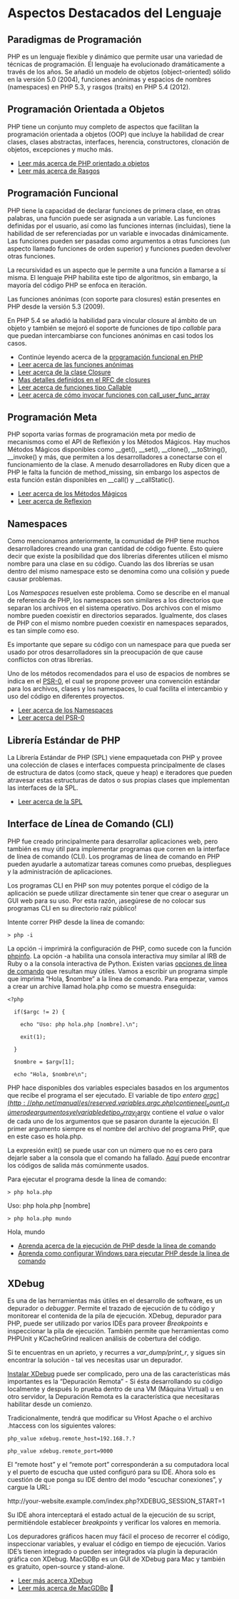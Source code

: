 # Aspectos Destacados del Lenguaje

## Paradigmas de Programación

PHP es un lenguaje flexible y dinámico que permite usar una variedad de técnicas de programación. El lenguaje ha evolucionado dramáticamente a través de los años. Se añadió un modelo de objetos \(object-oriented\) sólido en la versión 5.0 \(2004\), funciones anónimas y espacios de nombres \(namespaces\) en PHP 5.3, y rasgos \(traits\) en PHP 5.4 \(2012\).

## Programación Orientada a Objetos

PHP tiene un conjunto muy completo de aspectos que facilitan la programación orientada a objetos \(OOP\) que incluye la habilidad de crear clases, clases abstractas, interfaces, herencia, constructores, clonación de objetos, excepciones y mucho más.

* [Leer más acerca de PHP orientado a objetos](http://www.php.net/manual/es/language.oop5.php)
* [Leer más acerca de Rasgos](http://www.php.net/manual/es/language.oop5.traits.php)

## Programación Funcional

PHP tiene la capacidad de declarar funciones de primera clase, en otras palabras, una función puede ser asignada a un variable. Las funciones definidas por el usuario, así como las funciones internas \(incluidas\), tiene la habilidad de ser referenciadas por un variable e invocadas dinámicamente. Las funciones pueden ser pasadas como argumentos a otras funciones \(un aspecto llamado funciones de orden superior\) y funciones pueden devolver otras funciones.

La recursividad es un aspecto que le permite a una función a llamarse a sí misma. El lenguaje PHP habilita este tipo de algoritmos, sin embargo, la mayoría del código PHP se enfoca en iteración.

Las funciones anónimas \(con soporte para closures\) están presentes en PHP desde la versión 5.3 \(2009\).

En PHP 5.4 se añadió la habilidad para vincular closure al ámbito de un objeto y también se mejoró el soporte de funciones de tipo _callable_ para que puedan intercambiarse con funciones anónimas en casi todos los casos.

* Continúe leyendo acerca de la [programación funcional en PHP](http://phpdevenezuela.github.io/php-the-right-way/pages/Functional-Programming.html)
* [Leer acerca de las funciones anónimas](http://www.php.net/manual/es/functions.anonymous.php)
* [Leer acerca de la clase Closure](http://php.net/manual/es/class.closure.php)
* [Mas detalles definidos en el RFC de closures](https://wiki.php.net/rfc/closures)
* [Leer acerca de funciones tipo Callable](http://php.net/manual/es/language.types.callable.php)
* [Leer acerca de cómo invocar funciones con call\_user\_func\_array](http://php.net/manual/es/function.call-user-func-array.php)

## Programación Meta

PHP soporta varias formas de programación meta por medio de mecanismos como el API de Reflexión y los Métodos Mágicos. Hay muchos Métodos Mágicos disponibles como \_\_get\(\), \_\_set\(\), \_\_clone\(\), \_\_toString\(\), \_\_invoke\(\) y más, que permiten a los desarrolladores a conectarse con el funcionamiento de la clase. A menudo desarrolladores en Ruby dicen que a PHP le falta la función de method\_missing, sin embargo los aspectos de esta función están disponibles en \_\_call\(\) y \_\_callStatic\(\).

* [Leer acerca de los Métodos Mágicos](http://php.net/manual/es/language.oop5.magic.php)
* [Leer acerca de Reflexion](http://www.php.net/manual/es/intro.reflection.php)

## Namespaces

Como mencionamos anteriormente, la comunidad de PHP tiene muchos desarrolladores creando una gran cantidad de código fuente. Esto quiere decir que existe la posibilidad que dos librerías diferentes utilicen el mismo nombre para una clase en su código. Cuando las dos librerías se usan dentro del mismo namespace esto se denomina como una colisión y puede causar problemas.

Los _Namespaces_ resuelven este problema. Como se describe en el manual de referencia de PHP, los namespaces son similares a los directorios que separan los archivos en el sistema operativo. Dos archivos con el mismo nombre pueden coexistir en directorios separados. Igualmente, dos clases de PHP con el mismo nombre pueden coexistir en namespaces separados, es tan simple como eso.

Es importante que separe su código con un namespace para que pueda ser usado por otros desarrolladores sin la preocupación de que cause conflictos con otras librerías.

Uno de los métodos recomendados para el uso de espacios de nombres se indica en el [PSR-0](https://github.com/php-fig/fig-standards/blob/master/accepted/PSR-0.md), el cual se propone proveer una convención estándar para los archivos, clases y los namespaces, lo cual facilita el intercambio y uso del código en diferentes proyectos.

* [Leer acerca de los Namespaces](http://php.net/manual/es/language.namespaces.php)
* [Leer acerca del PSR-0](https://github.com/php-fig/fig-standards/blob/master/accepted/PSR-0.md)

## Librería Estándar de PHP

La Librería Estándar de PHP \(SPL\) viene empaquetada con PHP y provee una colección de clases e interfaces compuesta principalmente de clases de estructura de datos \(como stack, queue y heap\) e iteradores que pueden atravesar estas estructuras de datos o sus propias clases que implementan las interfaces de la SPL.

* [Leer acerca de la SPL](http://php.net/manual/es/book.spl.php)

## Interface de Línea de Comando \(CLI\)

PHP fue creado principalmente para desarrollar aplicaciones web, pero también es muy útil para implementar programas que corren en la interface de línea de comando \(CLI\). Los programas de línea de comando en PHP pueden ayudarle a automatizar tareas comunes como pruebas, despliegues y la administración de aplicaciones.

Los programas CLI en PHP son muy potentes porque el código de la aplicación se puede utilizar directamente sin tener que crear o asegurar un GUI web para su uso. Por esta razón, ¡asegúrese de no colocar sus programas CLI en su directorio raíz público!

Intente correr PHP desde la línea de comando:

`> php -i`

La opción -i imprimirá la configuración de PHP, como sucede con la función [phpinfo](http://php.net/manual/es/function.phpinfo.php). La opción -a habilita una consola interactiva muy similar al IRB de Ruby o a la consola interactiva de Python. Existen varias [opciones de línea de comando](http://www.php.net/manual/es/features.commandline.options.php) que resultan muy útiles. Vamos a escribir un programa simple que imprima “Hola, $nombre” a la línea de comando. Para empezar, vamos a crear un archive llamad hola.php como se muestra enseguida:

`<?php`

`  if($argc != 2) {`

`    echo "Uso: php hola.php [nombre].\n";`

`    exit(1);`

`  }`

`  $nombre = $argv[1];`

`  echo "Hola, $nombre\n";`

PHP hace disponibles dos variables especiales basados en los argumentos que recibe el programa el ser ejecutado. El variable de tipo _entero_ [$argc](http://php.net/manual/es/reserved.variables.argc.php) contiene el _count_ o número de argumentos y el variable de tipo _array_ [$argv](http://php.net/manual/es/reserved.variables.argv.php) contiene el _value_ o valor de cada uno de los argumentos que se pasaron durante la ejecución. El primer argumento siempre es el nombre del archivo del programa PHP, que en este caso es hola.php.

La expresión exit\(\) se puede usar con un número que no es cero para dejarle saber a la consola que el comando ha fallado. [Aquí](http://www.gsp.com/cgi-bin/man.cgi?section=3&topic=sysexits) puede encontrar los códigos de salida más comúnmente usados.

Para ejecutar el programa desde la línea de comando:

`> php hola.php`

Uso: php hola.php \[nombre\]

`> php hola.php mundo`

Hola, mundo

* [Aprenda acerca de la ejecución de PHP desde la línea de comando](http://php.net/manual/es/features.commandline.php)
* [Aprenda como configurar Windows para ejecutar PHP desde la línea de comando](http://www.php.net/manual/es/install.windows.commandline.php)

## XDebug

Es una de las herramientas más útiles en el desarrollo de software, es un depurador o _debugger_. Permite el trazado de ejecución de tu código y monitorear el contenida de la pila de ejecución. XDebug, depurador para PHP, puede ser utilizado por varios IDEs para proveer _Breakpoints_ e inspeccionar la pila de ejecución. También permite que herramientas como PHPUnit y KCacheGrind realicen análisis de cobertura del código.

Si te encuentras en un aprieto, y recurres a _var\_dump\/print\_r_, y sigues sin encontrar la solución - tal ves necesitas usar un depurador.

[Instalar XDebug](http://xdebug.org/docs/install) puede ser complicado, pero una de las características más importantes es la “Depuración Remota” - Si ésta desarrollando su código localmente y después lo prueba dentro de una VM \(Máquina Virtual\) u en otro servidor, la Depuración Remota es la característica que necesitaras habilitar desde un comienzo.

Tradicionalmente, tendrá que modificar su VHost Apache o el archivo .htaccess con los siguientes valores:

`php_value xdebug.remote_host=192.168.?.?`

`php_value xdebug.remote_port=9000`

El “remote host” y el “remote port” corresponderán a su computadora local y el puerto de escucha que usted configuró para su IDE. Ahora solo es cuestión de que ponga su IDE dentro del modo “escuchar conexiones”, y cargue la URL:

http:\/\/your-website.example.com\/index.php?XDEBUG\_SESSION\_START=1

Su IDE ahora interceptará el estado actual de la ejecución de su script, permitiéndole establecer _breakpoints_ y verificar los valores en memoria.

Los depuradores gráficos hacen muy fácil el proceso de recorrer el código, inspeccionar variables, y evaluar el código en tiempo de ejecución. Varios IDE’s tienen integrado o pueden ser integrados vía plugin la depuración gráfica con XDebug. MacGDBp es un GUI de XDebug para Mac y también es gratuito, open-source y stand-alone.

* [Leer más acerca XDebug](http://xdebug.org/docs/)
* [Leer más acerca de MacGDBp](http://www.bluestatic.org/software/macgdbp/) 


